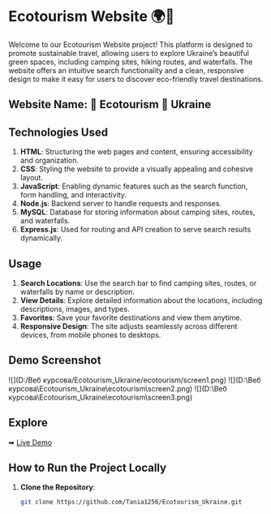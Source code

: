 # Ecotourism Website 🌍💚

Welcome to our Ecotourism Website project! This platform is designed to promote sustainable travel, allowing users to explore Ukraine’s beautiful green spaces, including camping sites, hiking routes, and waterfalls. The website offers an intuitive search functionality and a clean, responsive design to make it easy for users to discover eco-friendly travel destinations.

## Website Name: 🌱 Ecotourism 💚 Ukraine

## Technologies Used

1. **HTML**: Structuring the web pages and content, ensuring accessibility and organization.
2. **CSS**: Styling the website to provide a visually appealing and cohesive layout. 
3. **JavaScript**: Enabling dynamic features such as the search function, form handling, and interactivity.
4. **Node.js**: Backend server to handle requests and responses.
5. **MySQL**: Database for storing information about camping sites, routes, and waterfalls.
6. **Express.js**: Used for routing and API creation to serve search results dynamically.

## Usage

1. **Search Locations**: Use the search bar to find camping sites, routes, or waterfalls by name or description.
2. **View Details**: Explore detailed information about the locations, including descriptions, images, and types.
3. **Favorites**: Save your favorite destinations and view them anytime.
4. **Responsive Design**: The site adjusts seamlessly across different devices, from mobile phones to desktops.

## Demo Screenshot

![](D:/Веб курсова/Ecotourism_Ukraine/ecotourism/screen1.png)
![](D:\Веб курсова\Ecotourism_Ukraine\ecotourism\screen2.png)
![](D:\Веб курсова\Ecotourism_Ukraine\ecotourism\screen3.png)

## Explore

➥ [Live Demo](https://yourprojectlink.com)

## How to Run the Project Locally

1. **Clone the Repository**:
   ```bash
   git clone https://github.com/Tania1256/Ecotourism_Ukraine.git